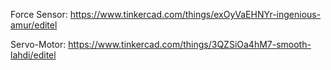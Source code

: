 Force Sensor:
https://www.tinkercad.com/things/exOyVaEHNYr-ingenious-amur/editel

Servo-Motor:
https://www.tinkercad.com/things/3QZSiOa4hM7-smooth-lahdi/editel
